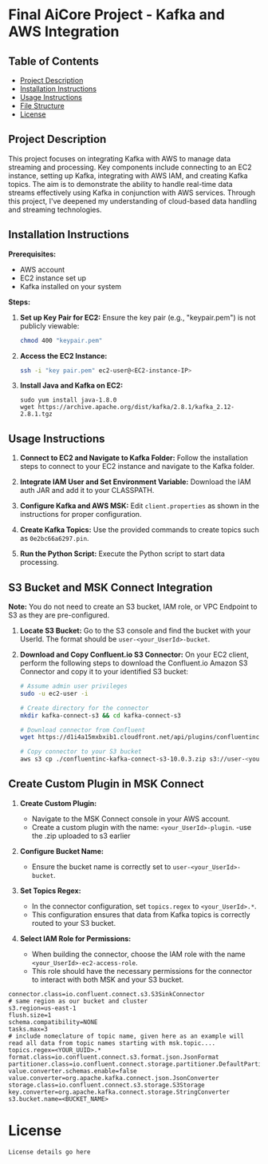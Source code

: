 # Final AiCore Project - Kafka and AWS Integration

## Table of Contents
- [Project Description](#project-description)
- [Installation Instructions](#installation-instructions)
- [Usage Instructions](#usage-instructions)
- [File Structure](#file-structure)
- [License](#license)

## Project Description
This project focuses on integrating Kafka with AWS to manage data streaming and processing. Key components include connecting to an EC2 instance, setting up Kafka, integrating with AWS IAM, and creating Kafka topics. The aim is to demonstrate the ability to handle real-time data streams effectively using Kafka in conjunction with AWS services. Through this project, I've deepened my understanding of cloud-based data handling and streaming technologies.

## Installation Instructions
**Prerequisites:**
- AWS account
- EC2 instance set up
- Kafka installed on your system

**Steps:**
1. **Set up Key Pair for EC2:**
   Ensure the key pair (e.g., "keypair.pem") is not publicly viewable:
    ```bash
    chmod 400 "keypair.pem"
    ```
2. **Access the EC2 Instance:**
   ```bash
   ssh -i "key pair.pem" ec2-user@<EC2-instance-IP>
    ```
3. **Install Java and Kafka on EC2:**
    ```
    sudo yum install java-1.8.0
    wget https://archive.apache.org/dist/kafka/2.8.1/kafka_2.12-2.8.1.tgz
    ```
## Usage Instructions

1. **Connect to EC2 and Navigate to Kafka Folder:**
   Follow the installation steps to connect to your EC2 instance and navigate to the Kafka folder.

2. **Integrate IAM User and Set Environment Variable:**
    Download the IAM auth JAR and add it to your CLASSPATH.

3. **Configure Kafka and AWS MSK:**
   Edit `client.properties` as shown in the instructions for proper configuration.

4. **Create Kafka Topics:**
   Use the provided commands to create topics such as `0e2bc66a6297.pin`.

5. **Run the Python Script:**
   Execute the Python script to start data processing.

## S3 Bucket and MSK Connect Integration

**Note:** You do not need to create an S3 bucket, IAM role, or VPC Endpoint to S3 as they are pre-configured.

1. **Locate S3 Bucket:**
   Go to the S3 console and find the bucket with your UserId. The format should be `user-<your_UserId>-bucket`.

2. **Download and Copy Confluent.io S3 Connector:**
   On your EC2 client, perform the following steps to download the Confluent.io Amazon S3 Connector and copy it to your identified S3 bucket:

   ```bash
   # Assume admin user privileges
   sudo -u ec2-user -i
   
   # Create directory for the connector
   mkdir kafka-connect-s3 && cd kafka-connect-s3
   
   # Download connector from Confluent
   wget https://d1i4a15mxbxib1.cloudfront.net/api/plugins/confluentinc/kafka-connect-s3/versions/10.0.3/confluentinc-kafka-connect-s3-10.0.3.zip
   
   # Copy connector to your S3 bucket
   aws s3 cp ./confluentinc-kafka-connect-s3-10.0.3.zip s3://user-<your_UserId>-bucket/kafka-connect-s3/

## Create Custom Plugin in MSK Connect

1. **Create Custom Plugin:**
   - Navigate to the MSK Connect console in your AWS account.
   - Create a custom plugin with the name: `<your_UserId>-plugin`.
   -use the .zip uploaded to s3 earlier

2. **Configure Bucket Name:**
   - Ensure the bucket name is correctly set to `user-<your_UserId>-bucket`.

3. **Set Topics Regex:**
   - In the connector configuration, set `topics.regex` to `<your_UserId>.*`.
   - This configuration ensures that data from Kafka topics is correctly routed to your S3 bucket.

4. **Select IAM Role for Permissions:**
   - When building the connector, choose the IAM role with the name `<your_UserId>-ec2-access-role`.
   - This role should have the necessary permissions for the connector to interact with both MSK and your S3 bucket.

```
connector.class=io.confluent.connect.s3.S3SinkConnector
# same region as our bucket and cluster
s3.region=us-east-1
flush.size=1
schema.compatibility=NONE
tasks.max=3
# include nomeclature of topic name, given here as an example will read all data from topic names starting with msk.topic....
topics.regex=<YOUR_UUID>.*
format.class=io.confluent.connect.s3.format.json.JsonFormat
partitioner.class=io.confluent.connect.storage.partitioner.DefaultPartitioner
value.converter.schemas.enable=false
value.converter=org.apache.kafka.connect.json.JsonConverter
storage.class=io.confluent.connect.s3.storage.S3Storage
key.converter=org.apache.kafka.connect.storage.StringConverter
s3.bucket.name=<BUCKET_NAME>
```

# License
```
License details go here
```
